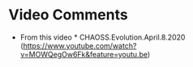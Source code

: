# Video Comments
- From this video * CHAOSS.Evolution.April.8.2020 (https://www.youtube.com/watch?v=MOWQegOw6Fk&feature=youtu.be)

